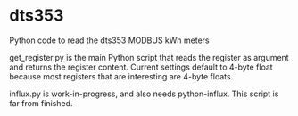 # dts353
Python code to read the dts353 MODBUS kWh meters

get_register.py is the main Python script that reads the register as argument and returns the register content.
Current settings default to 4-byte float because most registers that are interesting are 4-byte floats.

influx.py is work-in-progress, and also needs python-influx. This script is far from finished.
